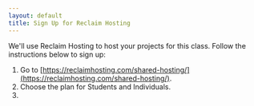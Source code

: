 ```yaml
---
layout: default
title: Sign Up for Reclaim Hosting
---
```


We'll use Reclaim Hosting to host your projects for this class. Follow the instructions below to sign up:

1. Go to [https://reclaimhosting.com/shared-hosting/](https://reclaimhosting.com/shared-hosting/).
2. Choose the plan for Students and Individuals.
3. 
